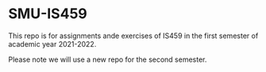 # SMU-IS459
This repo is for assignments ande exercises of IS459 in the first semester of academic year 2021-2022.

Please note we will use a new repo for the second semester.
